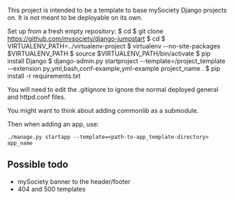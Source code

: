 This project is intended to be a template to base mySociety Django projects on.
It is not meant to be deployable on its own.

Set up from a fresh empty repository:
    $ cd <path-to-parent-of-where-you-want-to-clone-django-jumpstart>
    $ git clone https://github.com/mysociety/django-jumpstart
    $ cd <path-to-your-new-project-dir>
    $ VIRTUALENV_PATH=../virtualenv-project
    $ virtualenv --no-site-packages $VIRTUALENV_PATH
    $ source $VIRTUALENV_PATH/bin/activate
    $ pip install Django
    $ django-admin.py startproject --template=<path-to-django-jumpstart>/project_template --extension py,yml,bash,conf-example,yml-example project_name .
    $ pip install -r requirements.txt

You will need to edit the .gitignore to ignore the normal deployed general and
httpd.conf files.

You might want to think about adding commonlib as a submodule.

Then when adding an app, use:

    ./manage.py startapp --template=<path-to-app_template-directory> app_name

Possible todo
-------------

* mySociety banner to the header/footer
* 404 and 500 templates

